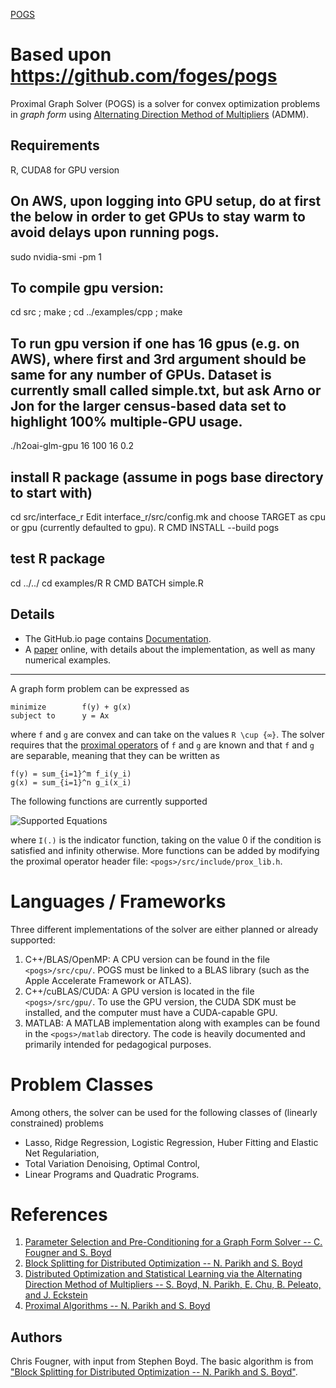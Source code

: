 [POGS](https://github.com/h2oai/pogs)

Based upon https://github.com/foges/pogs
====

Proximal Graph Solver (POGS) is a solver for convex optimization problems in _graph form_ using [Alternating Direction Method of Multipliers](http://foges.github.io/pogs/ref/admm) (ADMM). 

Requirements
------
R, CUDA8 for GPU version

On AWS, upon logging into GPU setup, do at first the below in order to get GPUs to stay warm to avoid delays upon running pogs.
------

sudo nvidia-smi -pm 1


To compile gpu version:
------

cd src ; make ; cd ../examples/cpp ; make

To run gpu version if one has 16 gpus (e.g. on AWS), where first and 3rd argument should be same for any number of GPUs.  Dataset is currently small called simple.txt, but ask Arno or Jon for the larger census-based data set to highlight 100% multiple-GPU usage.
------


./h2oai-glm-gpu 16 100 16 0.2



install R package (assume in pogs base directory to start with)
------
cd src/interface_r
Edit interface_r/src/config.mk and choose TARGET as cpu or gpu (currently defaulted to gpu).
R CMD INSTALL --build pogs

test R package
------
cd ../../
cd examples/R
R CMD BATCH simple.R




Details
-----------------------------------

- The GitHub.io page contains [Documentation](http://foges.github.io/pogs).
- A [paper](http://stanford.edu/~boyd/papers/pogs.html) online, with details about the implementation, as well as many numerical examples.


----
A graph form problem can be expressed as

```
minimize        f(y) + g(x)
subject to      y = Ax
```
where `f` and `g` are convex and can take on the values `R \cup {∞}`. The solver requires that the [proximal operators](http://foges.github.io/pogs/ref/admm) of `f` and `g` are known and that `f` and `g` are separable, meaning that they can be written as

```
f(y) = sum_{i=1}^m f_i(y_i)
g(x) = sum_{i=1}^n g_i(x_i)
```

The following functions are currently supported

![Supported Equations](https://github.com/foges/pogs/raw/master/img/eqs.png)

where `I(.)` is the indicator function, taking on the value 0 if the condition is satisfied and infinity otherwise. More functions can be added by modifying the proximal operator header file: `<pogs>/src/include/prox_lib.h`.


Languages / Frameworks
======================
Three different implementations of the solver are either planned or already supported:

  1. C++/BLAS/OpenMP: A CPU version can be found in the file `<pogs>/src/cpu/`. POGS must be linked to a BLAS library (such as the Apple Accelerate Framework or ATLAS).
  2. C++/cuBLAS/CUDA: A GPU version is located in the file `<pogs>/src/gpu/`. To use the GPU version, the CUDA SDK must be installed, and the computer must have a CUDA-capable GPU.
  3. MATLAB: A MATLAB implementation along with examples can be found in the `<pogs>/matlab` directory. The code is heavily documented and primarily intended for pedagogical purposes.


Problem Classes
===============

Among others, the solver can be used for the following classes of (linearly constrained) problems

  + Lasso, Ridge Regression, Logistic Regression, Huber Fitting and Elastic Net Regulariation,
  + Total Variation Denoising, Optimal Control,
  + Linear Programs and Quadratic Programs.


References
==========
1. [Parameter Selection and Pre-Conditioning for a Graph Form Solver -- C. Fougner and S. Boyd][pogs]
2. [Block Splitting for Distributed Optimization -- N. Parikh and S. Boyd][block_splitting]
3. [Distributed Optimization and Statistical Learning via the Alternating Direction Method of Multipliers -- S. Boyd, N. Parikh, E. Chu, B. Peleato, and J. Eckstein][admm_distr_stats]
4. [Proximal Algorithms -- N. Parikh and S. Boyd][prox_algs]


[pogs]: http://stanford.edu/~boyd/papers/pogs.html "Parameter Selection and Pre-Conditioning for a Graph Form Solver -- C. Fougner and S. Boyd"

[block_splitting]: http://www.stanford.edu/~boyd/papers/block_splitting.html "Block Splitting for Distributed Optimization -- N. Parikh and S. Boyd"

[admm_distr_stats]: http://www.stanford.edu/~boyd/papers/block_splitting.html "Distributed Optimization and Statistical Learning via the Alternating Direction Method of Multipliers -- S. Boyd, N. Parikh, E. Chu, B. Peleato, and J. Eckstein"

[prox_algs]: http://www.stanford.edu/~boyd/papers/prox_algs.html "Proximal Algorithms -- N. Parikh and S. Boyd"


Authors
------
Chris Fougner, with input from Stephen Boyd. The basic algorithm is from ["Block Splitting for Distributed Optimization -- N. Parikh and S. Boyd"][block_splitting].






